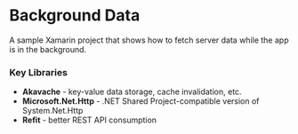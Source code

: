 # Background Data
A sample Xamarin project that shows how to fetch server data while the app is in the background.

### Key Libraries

- **Akavache** - key-value data storage, cache invalidation, etc.
- **Microsoft.Net.Http** - .NET Shared Project-compatible version of System.Net.Http
- **Refit** - better REST API consumption
 
